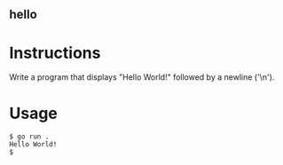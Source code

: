 ## hello
# Instructions

Write a program that displays "Hello World!" followed by a newline ('\n').
# Usage
```
$ go run .
Hello World!
$
```